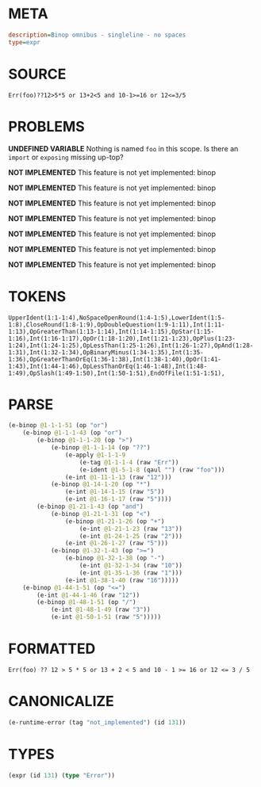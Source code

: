 # META
~~~ini
description=Binop omnibus - singleline - no spaces
type=expr
~~~
# SOURCE
~~~roc
Err(foo)??12>5*5 or 13+2<5 and 10-1>=16 or 12<=3/5
~~~
# PROBLEMS
**UNDEFINED VARIABLE**
Nothing is named `foo` in this scope.
Is there an `import` or `exposing` missing up-top?

**NOT IMPLEMENTED**
This feature is not yet implemented: binop

**NOT IMPLEMENTED**
This feature is not yet implemented: binop

**NOT IMPLEMENTED**
This feature is not yet implemented: binop

**NOT IMPLEMENTED**
This feature is not yet implemented: binop

**NOT IMPLEMENTED**
This feature is not yet implemented: binop

**NOT IMPLEMENTED**
This feature is not yet implemented: binop

**NOT IMPLEMENTED**
This feature is not yet implemented: binop

# TOKENS
~~~zig
UpperIdent(1:1-1:4),NoSpaceOpenRound(1:4-1:5),LowerIdent(1:5-1:8),CloseRound(1:8-1:9),OpDoubleQuestion(1:9-1:11),Int(1:11-1:13),OpGreaterThan(1:13-1:14),Int(1:14-1:15),OpStar(1:15-1:16),Int(1:16-1:17),OpOr(1:18-1:20),Int(1:21-1:23),OpPlus(1:23-1:24),Int(1:24-1:25),OpLessThan(1:25-1:26),Int(1:26-1:27),OpAnd(1:28-1:31),Int(1:32-1:34),OpBinaryMinus(1:34-1:35),Int(1:35-1:36),OpGreaterThanOrEq(1:36-1:38),Int(1:38-1:40),OpOr(1:41-1:43),Int(1:44-1:46),OpLessThanOrEq(1:46-1:48),Int(1:48-1:49),OpSlash(1:49-1:50),Int(1:50-1:51),EndOfFile(1:51-1:51),
~~~
# PARSE
~~~clojure
(e-binop @1-1-1-51 (op "or")
	(e-binop @1-1-1-43 (op "or")
		(e-binop @1-1-1-20 (op ">")
			(e-binop @1-1-1-14 (op "??")
				(e-apply @1-1-1-9
					(e-tag @1-1-1-4 (raw "Err"))
					(e-ident @1-5-1-8 (qaul "") (raw "foo")))
				(e-int @1-11-1-13 (raw "12")))
			(e-binop @1-14-1-20 (op "*")
				(e-int @1-14-1-15 (raw "5"))
				(e-int @1-16-1-17 (raw "5"))))
		(e-binop @1-21-1-43 (op "and")
			(e-binop @1-21-1-31 (op "<")
				(e-binop @1-21-1-26 (op "+")
					(e-int @1-21-1-23 (raw "13"))
					(e-int @1-24-1-25 (raw "2")))
				(e-int @1-26-1-27 (raw "5")))
			(e-binop @1-32-1-43 (op ">=")
				(e-binop @1-32-1-38 (op "-")
					(e-int @1-32-1-34 (raw "10"))
					(e-int @1-35-1-36 (raw "1")))
				(e-int @1-38-1-40 (raw "16")))))
	(e-binop @1-44-1-51 (op "<=")
		(e-int @1-44-1-46 (raw "12"))
		(e-binop @1-48-1-51 (op "/")
			(e-int @1-48-1-49 (raw "3"))
			(e-int @1-50-1-51 (raw "5")))))
~~~
# FORMATTED
~~~roc
Err(foo) ?? 12 > 5 * 5 or 13 + 2 < 5 and 10 - 1 >= 16 or 12 <= 3 / 5
~~~
# CANONICALIZE
~~~clojure
(e-runtime-error (tag "not_implemented") (id 131))
~~~
# TYPES
~~~clojure
(expr (id 131) (type "Error"))
~~~